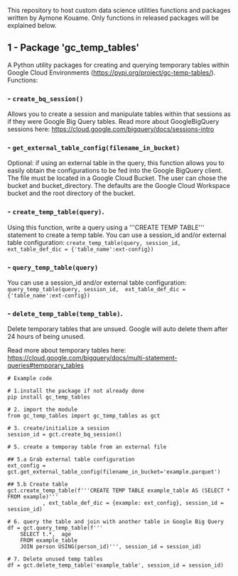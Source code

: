 This repository to host custom data science utilities functions and packages written by Aymone Kouame. Only functions in released packages will be explained below.

## 1 - Package 'gc_temp_tables'
A Python utility packages for creating and querying temporary tables within Google Cloud Environments (https://pypi.org/project/gc-temp-tables/). Functions:

### - `create_bq_session()`
 Allows you to create a session and manipulate tables within that sessions as if they were Google Big Query tables. Read more about GoogleBigQuery sessions here: https://cloud.google.com/bigquery/docs/sessions-intro
 
### - `get_external_table_config(filename_in_bucket)`
 Optional: if using an external table in the query, this function allows you to easily obtain the configurations to be fed into the Google BigQuery client. The file must be located in a Google Cloud Bucket.
 The user can chose the bucket and bucket_directory. The defaults are the Google Cloud Workspace bucket and the root directory of the bucket.

### - `create_temp_table(query)`. 
 Using this function, write a query using a '''CREATE TEMP TABLE''' statement to create a temp table. 
 You can use a session_id and/or external table configuration: `create_temp_table(query, session_id,  ext_table_def_dic = {'table_name':ext-config})`
 
### - `query_temp_table(query)`
You can use a session_id and/or external table configuration: `query_temp_table(query, session_id,  ext_table_def_dic = {'table_name':ext-config})`

### - `delete_temp_table(temp_table)`.
Delete temporary tables that are unsued. Google will auto delete them after 24 hours of being unused.

Read more about temporary tables here: https://cloud.google.com/bigquery/docs/multi-statement-queries#temporary_tables


```
# Example code

# 1.install the package if not already done
pip install gc_temp_tables 

# 2. import the module
from gc_temp_tables import gc_temp_tables as gct

# 3. create/initialize a session 
session_id = gct.create_bq_session()

# 5. create a temporay table from an external file

## 5.a Grab external table configuration
ext_config = gct.get_external_table_config(filename_in_bucket='example.parquet')

## 5.b Create table
gct.create_temp_table(f'''CREATE TEMP TABLE example_table AS (SELECT * FROM example)'''
		   , ext_table_def_dic = {example: ext_config}, session_id = session_id)

# 6. query the table and join with another table in Google Big Query
df = gct.query_temp_table(f'''
	SELECT t.*,  age
	FROM example_table
	JOIN person USING(person_id)''', session_id = session_id)

# 7. Delete unused temp tables
df = gct.delete_temp_table('example_table', session_id = session_id)
```

